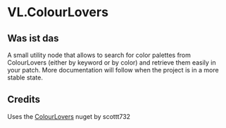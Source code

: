 # VL.ColourLovers

## Was ist das

A small utility node that allows to search for color palettes from ColourLovers (either by keyword or by color) and retrieve them easily in your patch. More documentation will follow when the project is in a more stable state.

## Credits

Uses the [ColourLovers](https://github.com/scottt732/ColourLoversDotNet) nuget by scottt732